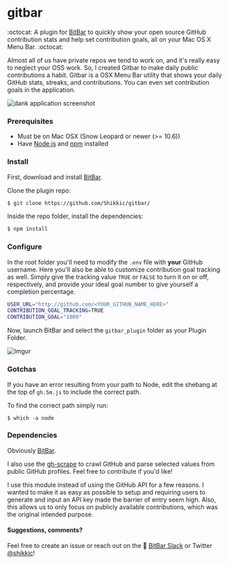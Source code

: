 # gitbar

:octocat: A plugin for [BitBar](https://github.com/matryer/bitbar) to quickly show your open source GitHub contribution stats and help set contribution goals, all on your Mac OS X Menu Bar. :octocat:

Almost all of us have private repos we tend to work on, and it's really easy to neglect your OSS work. So, I created Gitbar to make daily public contributions a habit. Gitbar is a OSX Menu Bar utility that shows your daily GitHub stats, streaks, and contributions. You can even set contribution goals in the application.

![dank application screenshot](http://i.imgur.com/Tra1DEW.gif)

### Prerequisites
- Must be on Mac OSX (Snow Leopard or newer (>= 10.6))
- Have [Node.js](https://nodejs.org/en/) and [npm](http://blog.npmjs.org/post/85484771375/how-to-install-npm) installed

### Install

First, download and install [BitBar](https://github.com/matryer/bitbar).

Clone the plugin repo:
```sh
$ git clone https://github.com/Shikkic/gitbar/
```

Inside the repo folder, install the dependencies:
```sh
$ npm install
```

### Configure

In the root folder you'll need to modify the `.env` file with **your** GitHub username. Here you'll also be able to customize contribution goal tracking as well. Simply give the tracking value `TRUE` or `FALSE` to turn it on or off, respectively, and provide your ideal goal number to give yourself a completion percentage.

```bash
USER_URL="http://github.com/<YOUR_GITHUB_NAME_HERE>"
CONTRIBUTION_GOAL_TRACKING=TRUE
CONTRIBUTION_GOAL="1000"
```

Now, launch BitBar and select the `gitbar_plugin` folder as your Plugin Folder.

![Imgur](http://i.imgur.com/ni1YVGZ.gif)

### Gotchas

If you have an error resulting from your path to Node, edit the shebang at the top of `gh.5m.js` to include the correct path.

To find the correct path simply run:
```
$ which -a node
```

### Dependencies

Obviously [BitBar](https://github.com/matryer/bitbar).

I also use the [gh-scrape](https://github.com/Shikkic/gh-scrape) to crawl GitHub and parse selected values from public GitHub profiles. Feel free to contribute if you'd like!

I use this module instead of using the GitHub API for a few reasons. I wanted to make it as easy as possible to setup and requiring users to generate and input an API key made the barrier of entry seem high. Also, this allows us to only focus on publicly available contributions, which was the original intended purpose. 

#### Suggestions, comments?

Feel free to create an issue or reach out on the :speech_balloon: [BitBar Slack](https://getbitbar.herokuapp.com/) or Twitter [@shikkic](http://twitter.com/shikkic)!
